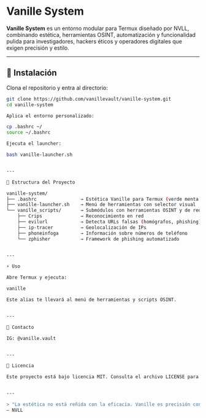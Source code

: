 # Vanille System

**Vanille System** es un entorno modular para Termux diseñado por NVLL, combinando estética, herramientas OSINT, automatización y funcionalidad pulida para investigadores, hackers éticos y operadores digitales que exigen precisión y estilo.

---

## 🔧 Instalación

Clona el repositorio y entra al directorio:

```bash
git clone https://github.com/vanillevault/vanille-system.git
cd vanille-system

Aplica el entorno personalizado:

cp .bashrc ~/
source ~/.bashrc

Ejecuta el launcher:

bash vanille-launcher.sh


---

📁 Estructura del Proyecto

vanille-system/
├── .bashrc                → Estética Vanille para Termux (verde menta + negro, alias y entorno OSINT)
├── vanille-launcher.sh    → Menú de herramientas con selector visual
└── vanille_scripts/       → Submódulos con herramientas OSINT y de red
    ├── Crips              → Reconocimiento en red
    ├── evilurl            → Detecta URLs falsas (homógrafos, phishing)
    ├── ip-tracer          → Geolocalización de IPs
    ├── phoneinfoga        → Información sobre números de teléfono
    └── zphisher           → Framework de phishing automatizado


---

⚡ Uso

Abre Termux y ejecuta:

vanille

Este alias te llevará al menú de herramientas y scripts OSINT.


---

📡 Contacto

IG: @vanille.vault


---

📜 Licencia

Este proyecto está bajo licencia MIT. Consulta el archivo LICENSE para más detalles.


---

> "La estética no está reñida con la eficacia. Vanille es precisión con clase."
— NVLL

